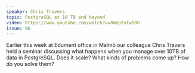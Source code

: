 ```yaml
---
speaker: Chris Travers
topic: PostgreSQL at 10 TB and beyond
video: https://www.youtube.com/watch?v=8mKpfutwD0U
issue: 96
---
```


Earlier this week at Edument office in Malmö our colleague Chris Travers held a seminar discussing what happens when you manage over 10TB of data in PostgreSQL. Does it scale? What kinds of problems come up? How do you solve them?

